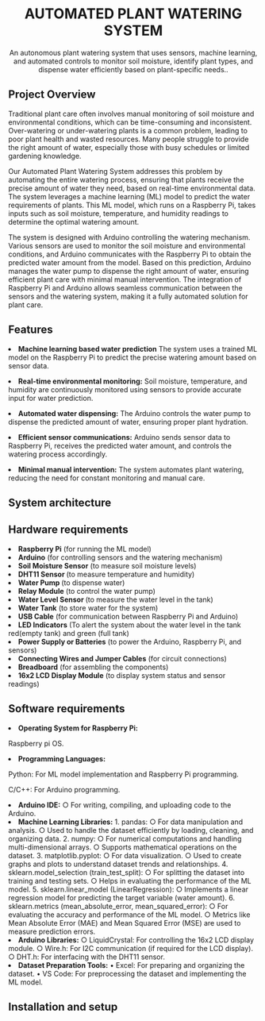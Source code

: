 <h1 align="center">AUTOMATED PLANT WATERING SYSTEM</h1>
<p align="center">An autonomous plant watering system that uses sensors, machine learning, and automated controls to monitor soil moisture, identify plant types, and dispense water efficiently based on plant-specific needs..</p>

<h2>Project Overview</h2>
<p>
  Traditional plant care often involves manual monitoring of soil moisture and environmental conditions, which can be time-consuming and inconsistent. Over-watering or under-watering plants is a common problem, leading to poor plant health and wasted resources. Many people struggle to provide the right amount of water, especially those with busy schedules or limited gardening knowledge.
</p>
<p>
Our Automated Plant Watering System addresses this problem by automating the entire watering process, ensuring that plants receive the precise amount of water they need, based on real-time environmental data. The system leverages a machine learning (ML) model to predict the water requirements of plants. This ML model, which runs on a Raspberry Pi, takes inputs such as soil moisture, temperature, and humidity readings to determine the optimal watering amount.
</p>
<p>
The system is designed with Arduino controlling the watering mechanism. Various sensors are used to monitor the soil moisture and environmental conditions, and Arduino communicates with the Raspberry Pi to obtain the predicted water amount from the model. Based on this prediction, Arduino manages the water pump to dispense the right amount of water, ensuring efficient plant care with minimal manual intervention. The integration of Raspberry Pi and Arduino allows seamless communication between the sensors and the watering system, making it a fully automated solution for plant care.
</p>
<h2>Features</h2>
<p>
<li><strong>Machine learning based water prediction</strong>
The system uses a trained ML model on the Raspberry Pi to predict the precise watering amount based on sensor data.
</p>
<p>
<li><strong>Real-time environmental monitoring:</strong>
Soil moisture, temperature, and humidity are continuously monitored using sensors to provide accurate input for water prediction.
</p>
<p>
<li><strong>Automated water dispensing:</strong>
The Arduino controls the water pump to dispense the predicted amount of water, ensuring proper plant hydration.
</p>
<p>
<li><strong>Efficient sensor communications:</strong>
Arduino sends sensor data to Raspberry Pi, receives the predicted water amount, and controls the watering process accordingly.
</p>
<p>
<li><strong>Minimal manual intervention:</strong>
The system automates plant watering, reducing the need for constant monitoring and manual care.
</p>

<h2>System architecture</h2>
<p>
  
   

<h2>Hardware requirements</h2>
<p>
<li><strong>Raspberry Pi</strong> (for running the ML model)
<li><strong>Arduino</strong>  (for controlling sensors and the watering mechanism)
<li><strong>Soil Moisture Sensor</strong>  (to measure soil moisture levels)
<li><strong>DHT11 Sensor </strong> (to measure temperature and humidity)
<li><strong>Water Pump </strong> (to dispense water)
<li><strong>Relay Module</strong>  (to control the water pump)
<li><strong>Water Level Sensor </strong> (to measure the water level in the tank)
<li><strong>Water Tank</strong>  (to store water for the system)
<li><strong>USB Cable</strong>  (for communication between Raspberry Pi and Arduino)
<li><strong>LED Indicators</strong>  (To alert the system about the water level in the tank red(empty tank) and green (full tank)
<li><strong>Power Supply or Batteries</strong>  (to power the Arduino, Raspberry Pi, and sensors)
<li><strong>Connecting Wires and Jumper Cables</strong>  (for circuit connections)
<li><strong>Breadboard</strong> (for assembling the components)
<li><strong>16x2 LCD Display Module</strong>  (to display system status and sensor readings)

<h2>Software requirements</h2>
<p>
<li><strong>Operating System for Raspberry Pi:</strong>
</p>
<p>
	Raspberry pi OS.
</p>
<p>	
<li><strong>Programming Languages:</strong>
</p>
<p>
	Python: For ML model implementation and Raspberry Pi programming.
</p>
<p>
		C/C++: For Arduino programming.
<li><strong>Arduino IDE:</strong>
		○ For writing, compiling, and uploading code to the Arduino.
<li><strong>Machine Learning Libraries:</strong>
	  1. pandas:
		  ○ For data manipulation and analysis.
		  ○ Used to handle the dataset efficiently by loading, cleaning, and organizing data.
	  2. numpy:
		  ○ For numerical computations and handling multi-dimensional arrays.
		  ○ Supports mathematical operations on the dataset.
	  3. matplotlib.pyplot:
		  ○ For data visualization.
		  ○ Used to create graphs and plots to understand dataset trends and relationships.
	  4. sklearn.model_selection (train_test_split):
		  ○ For splitting the dataset into training and testing sets.
		  ○ Helps in evaluating the performance of the ML model.
	  5. sklearn.linear_model (LinearRegression):
		  ○ Implements a linear regression model for predicting the target variable (water amount).
	  6. sklearn.metrics (mean_absolute_error, mean_squared_error):
		  ○ For evaluating the accuracy and performance of the ML model.
		  ○ Metrics like Mean Absolute Error (MAE) and Mean Squared Error (MSE) are used to measure         prediction errors.
<li><strong>Arduino Libraries:</strong>
		○ LiquidCrystal: For controlling the 16x2 LCD display module.
		○ Wire.h: For I2C communication (if required for the LCD display).
		○ DHT.h: For interfacing with the DHT11 sensor.
<li><strong>Dataset Preparation Tools:</strong>
	• Excel: For preparing and organizing the dataset.
	• VS Code: For preprocessing the dataset and implementing the ML model.

 
<h2>Installation and setup</h2>
<p>
